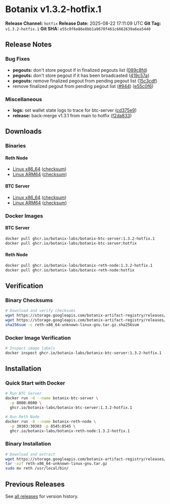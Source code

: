 # Botanix v1.3.2-hotfix.1

**Release Channel:** `hotfix`
**Release Date:** 2025-08-22 17:11:09 UTC
**Git Tag:** `v1.3.2-hotfix.1`
**Git SHA:** `e55c0f6e86e8bb1a9670f461c6662639a6ea5440`

## Release Notes


### Bug Fixes

* **pegouts:** don't store pegout if in finalized pegouts list ([089c8fd](https://github.com/botanix-labs/Macbeth/commit/089c8fd4b10cb9c034e0e44b7336e24db28f4e6e))
* **pegouts:** don't store pegout if it has been broadcasted ([419c57a](https://github.com/botanix-labs/Macbeth/commit/419c57aa1bbcf12d4a4985d57b2dc417f92121e9))
* **pegouts:** remove finalized pegout from pending pegout list ([15c3cdf](https://github.com/botanix-labs/Macbeth/commit/15c3cdfb6e447c32a980b156263b22f37a9ed4de))
* remove finalized pegout from pending pegout list ([#944](https://github.com/botanix-labs/Macbeth/issues/944)) ([e55c0f6](https://github.com/botanix-labs/Macbeth/commit/e55c0f6e86e8bb1a9670f461c6662639a6ea5440))

### Miscellaneous

* **logs:** set wallet state logs to trace for btc-server ([cd375e9](https://github.com/botanix-labs/Macbeth/commit/cd375e9be9433b2526fa5b06100e91c9bacd1d16))
* **release:** back-merge v1.3.1 from main to hotfix ([f2da833](https://github.com/botanix-labs/Macbeth/commit/f2da83302796c23d6a2da491c78b77d94eb3a679))


## Downloads

### Binaries

#### Reth Node
- [Linux x86_64](https://storage.googleapis.com/botanix-artifact-registry/releases/reth/hotfix/1.3.2-hotfix.1/reth-x86_64-unknown-linux-gnu.tar.gz) ([checksum](https://storage.googleapis.com/botanix-artifact-registry/releases/reth/hotfix/1.3.2-hotfix.1/reth-x86_64-unknown-linux-gnu.tar.gz.sha256sum))
- [Linux ARM64](https://storage.googleapis.com/botanix-artifact-registry/releases/reth/hotfix/1.3.2-hotfix.1/reth-aarch64-unknown-linux-gnu.tar.gz) ([checksum](https://storage.googleapis.com/botanix-artifact-registry/releases/reth/hotfix/1.3.2-hotfix.1/reth-aarch64-unknown-linux-gnu.tar.gz.sha256sum))

#### BTC Server
- [Linux x86_64](https://storage.googleapis.com/botanix-artifact-registry/releases/btc-server/hotfix/1.3.2-hotfix.1/btc-server-x86_64-unknown-linux-gnu.tar.gz) ([checksum](https://storage.googleapis.com/botanix-artifact-registry/releases/btc-server/hotfix/1.3.2-hotfix.1/btc-server-x86_64-unknown-linux-gnu.tar.gz.sha256sum))
- [Linux ARM64](https://storage.googleapis.com/botanix-artifact-registry/releases/btc-server/hotfix/1.3.2-hotfix.1/btc-server-aarch64-unknown-linux-gnu.tar.gz) ([checksum](https://storage.googleapis.com/botanix-artifact-registry/releases/btc-server/hotfix/1.3.2-hotfix.1/btc-server-aarch64-unknown-linux-gnu.tar.gz.sha256sum))

### Docker Images

#### BTC Server
```bash
docker pull ghcr.io/botanix-labs/botanix-btc-server:1.3.2-hotfix.1
docker pull ghcr.io/botanix-labs/botanix-btc-server:hotfix
```

#### Reth Node
```bash
docker pull ghcr.io/botanix-labs/botanix-reth-node:1.3.2-hotfix.1
docker pull ghcr.io/botanix-labs/botanix-reth-node:hotfix
```

## Verification

### Binary Checksums
```bash
# Download and verify checksums
wget https://storage.googleapis.com/botanix-artifact-registry/releases/reth/hotfix/1.3.2-hotfix.1/reth-x86_64-unknown-linux-gnu.tar.gz
wget https://storage.googleapis.com/botanix-artifact-registry/releases/reth/hotfix/1.3.2-hotfix.1/reth-x86_64-unknown-linux-gnu.tar.gz.sha256sum
sha256sum -c reth-x86_64-unknown-linux-gnu.tar.gz.sha256sum
```

### Docker Image Verification
```bash
# Inspect image labels
docker inspect ghcr.io/botanix-labs/botanix-btc-server:1.3.2-hotfix.1 --format='{{.Config.Labels}}'
```

## Installation

### Quick Start with Docker
```bash
# Run BTC Server
docker run -d --name botanix-btc-server \
  -p 8080:8080 \
  ghcr.io/botanix-labs/botanix-btc-server:1.3.2-hotfix.1

# Run Reth Node
docker run -d --name botanix-reth-node \
  -p 30303:30303 -p 8545:8545 \
  ghcr.io/botanix-labs/botanix-reth-node:1.3.2-hotfix.1
```

### Binary Installation
```bash
# Download and extract
wget https://storage.googleapis.com/botanix-artifact-registry/releases/reth/hotfix/1.3.2-hotfix.1/reth-x86_64-unknown-linux-gnu.tar.gz
tar -xzf reth-x86_64-unknown-linux-gnu.tar.gz
sudo mv reth /usr/local/bin/
```

## Previous Releases

See [all releases](../../README.md#releases) for version history.
